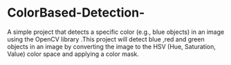 # ColorBased-Detection-
A simple project that detects a specific color (e.g., blue objects) in an image using the OpenCV library .This project will detect blue ,red and green objects in an image by converting the image to the HSV (Hue, Saturation, Value) color space and applying a color mask. 
